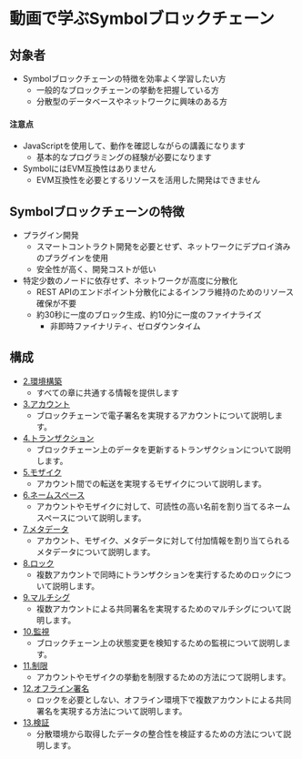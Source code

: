 # 動画で学ぶSymbolブロックチェーン

## 対象者
- Symbolブロックチェーンの特徴を効率よく学習したい方
  - 一般的なブロックチェーンの挙動を把握している方
  - 分散型のデータベースやネットワークに興味のある方

#### 注意点
- JavaScriptを使用して、動作を確認しながらの講義になります
  - 基本的なプログラミングの経験が必要になります
- SymbolにはEVM互換性はありません
  - EVM互換性を必要とするリソースを活用した開発はできません

## Symbolブロックチェーンの特徴
- プラグイン開発
  - スマートコントラクト開発を必要とせず、ネットワークにデプロイ済みのプラグインを使用
  - 安全性が高く、開発コストが低い
- 特定少数のノードに依存せず、ネットワークが高度に分散化
  - REST APIのエンドポイント分散化によるインフラ維持のためのリソース確保が不要
  - 約30秒に一度のブロック生成、約10分に一度のファイナライズ
    - 非即時ファイナリティ、ゼロダウンタイム

## 構成
- [2.環境構築](02_setting.md)
  - すべての章に共通する情報を提供します
- [3.アカウント](03_account.md)
  - ブロックチェーンで電子署名を実現するアカウントについて説明します。
- [4.トランザクション](04_transaction.md)
  - ブロックチェーン上のデータを更新するトランザクションについて説明します。   
- [5.モザイク](05_mosaic.md)
  - アカウント間での転送を実現するモザイクについて説明します。
- [6.ネームスペース](06_namespace.md)
  - アカウントやモザイクに対して、可読性の高い名前を割り当てるネームスペースについて説明します。
- [7.メタデータ](07_metadata.md)
  - アカウント、モザイク、メタデータに対して付加情報を割り当てられるメタデータについて説明します。 
- [8.ロック](08_lock.md)
  - 複数アカウントで同時にトランザクションを実行するためのロックについて説明します。 
- [9.マルチシグ](09_multisig.md)
  - 複数アカウントによる共同署名を実現するためのマルチシグについて説明します。  
- [10.監視](10_observer.md)
  - ブロックチェーン上の状態変更を検知するための監視について説明します。
- [11.制限](11_restriction.md)
  - アカウントやモザイクの挙動を制限するための方法につて説明します。  
- [12.オフライン署名](12_offline_signature.md)
  - ロックを必要としない、オフライン環境下で複数アカウントによる共同署名を実現する方法について説明します。
- [13.検証](13_verify.md)
  - 分散環境から取得したデータの整合性を検証するための方法について説明します。   
